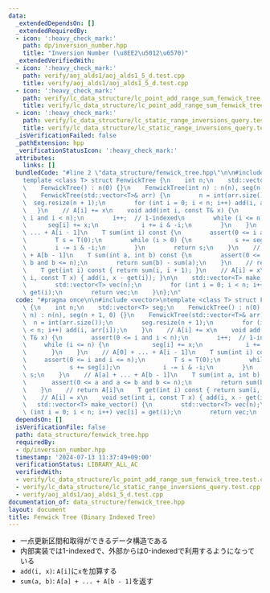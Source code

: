 ```yaml
---
data:
  _extendedDependsOn: []
  _extendedRequiredBy:
  - icon: ':heavy_check_mark:'
    path: dp/inversion_number.hpp
    title: "Inversion Number (\u8EE2\u5012\u6570)"
  _extendedVerifiedWith:
  - icon: ':heavy_check_mark:'
    path: verify/aoj_alds1/aoj_alds1_5_d.test.cpp
    title: verify/aoj_alds1/aoj_alds1_5_d.test.cpp
  - icon: ':heavy_check_mark:'
    path: verify/lc_data_structure/lc_point_add_range_sum_fenwick_tree.test.cpp
    title: verify/lc_data_structure/lc_point_add_range_sum_fenwick_tree.test.cpp
  - icon: ':heavy_check_mark:'
    path: verify/lc_data_structure/lc_static_range_inversions_query.test.cpp
    title: verify/lc_data_structure/lc_static_range_inversions_query.test.cpp
  _isVerificationFailed: false
  _pathExtension: hpp
  _verificationStatusIcon: ':heavy_check_mark:'
  attributes:
    links: []
  bundledCode: "#line 2 \"data_structure/fenwick_tree.hpp\"\n\n#include <vector>\n\
    template <class T> struct FenwickTree {\n    int n;\n    std::vector<T> seg;\n\
    \    FenwickTree() : n(0) {}\n    FenwickTree(int n) : n(n), seg(n + 1, 0) {}\n\
    \    FenwickTree(std::vector<T>& arr) {\n        n = int(arr.size());\n      \
    \  seg.resize(n + 1);\n        for (int i = 0; i < n; i++) add(i, arr[i]);\n \
    \   }\n    // A[i] += x\n    void add(int i, const T& x) {\n        assert(0 <=\
    \ i and i < n);\n        i++;  // 1-indexed\n        while (i <= n) {\n      \
    \      seg[i] += x;\n            i += i & -i;\n        }\n    }\n    // A[0] +\
    \ ... + A[i - 1]\n    T sum(int i) const {\n        assert(0 <= i and i <= n);\n\
    \        T s = T(0);\n        while (i > 0) {\n            s += seg[i];\n    \
    \        i -= i & -i;\n        }\n        return s;\n    }\n    // A[a] + ...\
    \ + A[b - 1]\n    T sum(int a, int b) const {\n        assert(0 <= a and a <=\
    \ b and b <= n);\n        return sum(b) - sum(a);\n    }\n    // return A[i]\n\
    \    T get(int i) const { return sum(i, i + 1); }\n    // A[i] = x\n    void set(int\
    \ i, const T x) { add(i, x - get(i)); }\n\n    std::vector<T> make_vector() {\n\
    \        std::vector<T> vec(n);\n        for (int i = 0; i < n; i++) vec[i] =\
    \ get(i);\n        return vec;\n    }\n};\n"
  code: "#pragma once\n\n#include <vector>\ntemplate <class T> struct FenwickTree\
    \ {\n    int n;\n    std::vector<T> seg;\n    FenwickTree() : n(0) {}\n    FenwickTree(int\
    \ n) : n(n), seg(n + 1, 0) {}\n    FenwickTree(std::vector<T>& arr) {\n      \
    \  n = int(arr.size());\n        seg.resize(n + 1);\n        for (int i = 0; i\
    \ < n; i++) add(i, arr[i]);\n    }\n    // A[i] += x\n    void add(int i, const\
    \ T& x) {\n        assert(0 <= i and i < n);\n        i++;  // 1-indexed\n   \
    \     while (i <= n) {\n            seg[i] += x;\n            i += i & -i;\n \
    \       }\n    }\n    // A[0] + ... + A[i - 1]\n    T sum(int i) const {\n   \
    \     assert(0 <= i and i <= n);\n        T s = T(0);\n        while (i > 0) {\n\
    \            s += seg[i];\n            i -= i & -i;\n        }\n        return\
    \ s;\n    }\n    // A[a] + ... + A[b - 1]\n    T sum(int a, int b) const {\n \
    \       assert(0 <= a and a <= b and b <= n);\n        return sum(b) - sum(a);\n\
    \    }\n    // return A[i]\n    T get(int i) const { return sum(i, i + 1); }\n\
    \    // A[i] = x\n    void set(int i, const T x) { add(i, x - get(i)); }\n\n \
    \   std::vector<T> make_vector() {\n        std::vector<T> vec(n);\n        for\
    \ (int i = 0; i < n; i++) vec[i] = get(i);\n        return vec;\n    }\n};"
  dependsOn: []
  isVerificationFile: false
  path: data_structure/fenwick_tree.hpp
  requiredBy:
  - dp/inversion_number.hpp
  timestamp: '2024-07-13 11:37:49+09:00'
  verificationStatus: LIBRARY_ALL_AC
  verifiedWith:
  - verify/lc_data_structure/lc_point_add_range_sum_fenwick_tree.test.cpp
  - verify/lc_data_structure/lc_static_range_inversions_query.test.cpp
  - verify/aoj_alds1/aoj_alds1_5_d.test.cpp
documentation_of: data_structure/fenwick_tree.hpp
layout: document
title: Fenwick Tree (Binary Indexed Tree)
---
```


- 一点更新区間和取得ができるデータ構造である
- 内部実装では1-indexedで、外部からは0-indexedで利用するようになっている
- `add(i, x)`: `A[i]`に`x`を加算する
- `sum(a, b)`: `A[a] + ... + A[b - 1]`を返す
